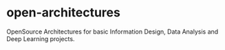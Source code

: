# open-architectures
OpenSource Architectures for basic Information Design, Data Analysis and Deep Learning projects.
